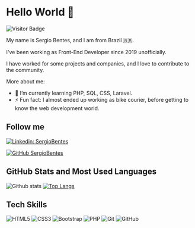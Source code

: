 <!--

### Hi there 👋
**codeatt/codeatt** is a ✨ _special_ ✨ repository because its `README.md` (this file) appears on your GitHub profile.

Here are some ideas to get you started:

- 🔭 I’m currently working on ...
- 🌱 I’m currently learning ...
- 👯 I’m looking to collaborate on ...
- 🤔 I’m looking for help with ...
- 💬 Ask me about ...
- 📫 How to reach me: ...
- 😄 Pronouns: ...
- ⚡ Fun fact: ...
-->

# Hello World 👋

![Visitor Badge](https://visitor-badge.laobi.icu/badge?page_id=jumaschion.jumaschion)

My name is Sergio Bentes, and I am from Brazil 🇧🇷. 

I've been working as Front-End Developer since 2019 unofficially.

I have worked for some projects and companies, and I love to contribute to the community.

More about me:

- 🌱 I’m currently learning PHP, SQL, CSS, Laravel.
- ⚡ Fun fact: I almost ended up working as bike courier, before getting to know the web development world.

## Follow me

[![Linkedin: SergioBentes](https://img.shields.io/badge/-SergioBentes-blue?style=flat-square&logo=Linkedin&logoColor=white&link=https://www.linkedin.com/in/sergiobentes/)](https://www.linkedin.com/in/sergiobentes/)

[![GitHub SergioBentes](https://img.shields.io/github/followers/codeatt?label=follow&style=social)](https://github.com/codeatt)

## GitHub Stats and Most Used Languages

![Github stats](https://github-readme-stats.vercel.app/api?username=codeatt&hide=issues&theme=gruvbox&show_icons=true&hide_border=false&count_private=true&include_all_commits=true&line_height=24.5)
[![Top Langs](https://github-readme-stats.vercel.app/api/top-langs/?username=codeatt&layout=compact&theme=gruvbox&langs_count=10)](https://github.com/codeatt/github-readme-stats)

## Tech Skills

![HTML5](https://img.shields.io/badge/-HTML5-E34F26?style=flat-square&logo=html5&logoColor=white)
![CSS3](https://img.shields.io/badge/-CSS3-1572B6?style=flat-square&logo=css3)
![Bootstrap](https://img.shields.io/badge/-Bootstrap-563D7C?style=flat-square&logo=bootstrap)
![PHP](https://img.shields.io/badge/-PHP-007ACC?style=flat-square&logo=php)
![Git](https://img.shields.io/badge/-Git-black?style=flat-square&logo=git)
![GitHub](https://img.shields.io/badge/-GitHub-181717?style=flat-square&logo=github)
